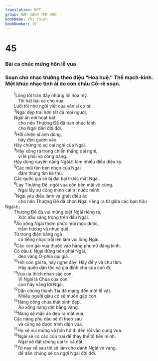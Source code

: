 ```yaml
---
translation: BPT
group: NĂM SÁCH THƠ VĂN
bookName: Thi thiên 
bookNumber: 19
---
```


<div class="title"><h1>45</h1><h3>Bài ca chúc mừng hôn lễ vua</h3><h3>Soạn cho nhạc trưởng theo điệu “Hoa huệ.” Thể mạch-kinh. Một khúc nhạc tình ái do con cháu Cô-rê soạn.</h3></div>
<span class="verse thi_45_1">  <sup>1</sup>Lòng tôi tràn đầy những lời hoa mỹ.<br/>   Tôi hát bài ca cho vua.<br/>  Lưỡi tôi như ngòi viết của văn sĩ có tài.<br/></span>
<span class="verse thi_45_2">  <sup>2</sup>Ngài đẹp trai hơn tất cả mọi người,<br/>  Ngài ăn nói hoạt bát<br/>   cho nên Thượng Đế đã ban phúc lành<br/>   cho Ngài đến đời đời.<br/></span>
<span class="verse thi_45_3">  <sup>3</sup>Hỡi chiến sĩ anh dũng,<br/>   hãy đeo gươm vào.<br/>  Hãy chứng tỏ sự oai nghi của Ngài.<br/></span>
<span class="verse thi_45_4">  <sup>4</sup>Hãy xông ra trong chiến thắng oai nghi,<br/>   vì lẽ phải và công bằng.<br/>  Hãy dùng quyền năng Ngài<a data-toggle="tooltip" data-placement="bottom" title="Nguyên văn, “tay phải Ngài.” Câu nầy mô tả Thượng Đế như một vua và chiến sĩ. Tay phải tiêu biểu cho sức mạnh và quyền lực.">⚓</a> làm nhiều điều diệu kỳ.<br/></span>
<span class="verse thi_45_5">  <sup>5</sup>Các mũi tên bén nhọn của Ngài<br/>   đâm thủng tim kẻ thù.<br/>  Các quốc gia sẽ bị đại bại trước mặt Ngài.<br/></span>
<span class="verse thi_45_6">  <sup>6</sup>Lạy Thượng Đế, ngôi vua còn bền mãi vô cùng.<br/>   Ngài lấy sự công minh cai trị nước mình.<br/></span>
<span class="verse thi_45_7">  <sup>7</sup>Ngài yêu điều lành và ghét điều ác<br/>   cho nên Thượng Đế đã chọn Ngài riêng ra từ giữa các bạn hữu Ngài<a data-toggle="tooltip" data-placement="bottom" title="Nguyên văn, “đổ dầu vui mừng trên bạn hữu Ngài.” Đây muốn nói đến loại dầu đặc biệt dùng trong đền thờ vào các dịp tấn phong hay các lễ lộc.">⚓</a>;<br/>  Thượng Đế đã vui mừng biệt Ngài riêng ra,<br/>   Xức dầu sang trọng trên đầu Ngài.<br/></span>
<span class="verse thi_45_8">  <sup>8</sup>Áo xống Ngài thơm phức mùi mộc dược,<br/>   trầm hương và nhục quế.<br/>  Từ trong điện bằng ngà<br/>   có tiếng nhạc trỗi lên làm vui lòng Ngài.<br/></span>
<span class="verse thi_45_9">  <sup>9</sup>Các con gái vua thuộc vào hàng phụ nữ đáng kính.<br/>  Cô dâu<a data-toggle="tooltip" data-placement="bottom" title="Hay “hoàng hậu.”">⚓</a> Ngài đứng bên phải Ngài,<br/>   đeo vàng Ô-phia quí giá.<br/></span>
<span class="verse thi_45_10">  <sup>10</sup>Hỡi con gái ta, hãy nghe đây! Hãy để ý và chú tâm.<br/>   Hãy quên dân tộc và gia đình cha của con đi.<br/></span>
<span class="verse thi_45_11">  <sup>11</sup>Vua ưa thích nhan sắc con.<br/>   Vì Ngài là Chúa của con,<br/>   con hãy vâng lời Ngài.<br/></span>
<span class="verse thi_45_12">  <sup>12</sup>Dân chúng thành Tia đã mang đến một lễ vật.<br/>   Nhiều người giàu có sẽ muốn gặp con.<br/></span>
<span class="verse thi_45_13">  <sup>13</sup>Nàng công chúa thật xinh đẹp.<br/>   Áo xống nàng dệt bằng vàng.<br/></span>
<span class="verse thi_45_14">  <sup>14</sup>Nàng sẽ mặc áo đẹp ra mắt vua.<br/>  Các nàng phụ dâu sẽ đi theo sau<br/>   và cũng sẽ được trình diện vua.<br/></span>
<span class="verse thi_45_15">  <sup>15</sup>Họ sẽ vui mừng và hớn hở đi đến rồi vào cung vua.<br/></span>
<span class="verse thi_45_16">  <sup>16</sup>Ngài sẽ có các con trai để thay thế tổ tiên mình.<br/>   Ngài sẽ đặt chúng cai trị cả đất.<br/></span>
<span class="verse thi_45_17">  <sup>17</sup>Từ nay về sau tôi sẽ làm cho danh Ngài vẻ vang,<br/>   để dân chúng sẽ ca ngợi Ngài đời đời.<br/></span>
